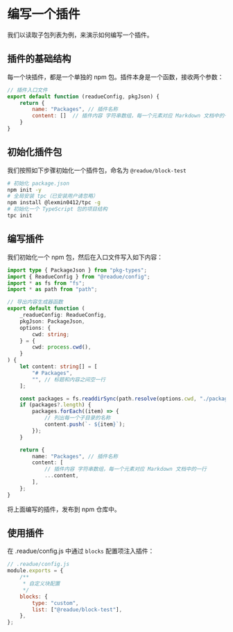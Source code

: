 # 编写一个插件

我们以读取子包列表为例，来演示如何编写一个插件。

## 插件的基础结构

每一个块插件，都是一个单独的 npm 包。插件本身是一个函数，接收两个参数：

```js
// 插件入口文件
export default function (readueConfig, pkgJson) {
	return {
		name: "Packages", // 插件名称
		content: []  // 插件内容 字符串数组，每一个元素对应 Markdown 文档中的一行
	}
}
```


## 初始化插件包

我们按照如下步骤初始化一个插件包，命名为 `@readue/block-test`

```bash
# 初始化 package.json
npm init -y
# 全局安装 tpc（已安装用户请忽略）
npm install @lexmin0412/tpc -g
# 初始化一个 TypeScript 包的项目结构
tpc init
```

## 编写插件

我们初始化一个 npm 包，然后在入口文件写入如下内容：

```ts
import type { PackageJson } from "pkg-types";
import { ReadueConfig } from "@readue/config";
import * as fs from "fs";
import * as path from "path";

// 导出内容生成器函数
export default function (
	_readueConfig: ReadueConfig,
	pkgJson: PackageJson,
	options: {
		cwd: string;
	} = {
		cwd: process.cwd(),
	}
) {
	let content: string[] = [
		"# Packages",
		"", // 标题和内容之间空一行
	];

	const packages = fs.readdirSync(path.resolve(options.cwd, "./packages"));
	if (packages?.length) {
		packages.forEach((item) => {
			// 列出每一个子目录的名称
			content.push(`- ${item}`);
		});
	}

	return {
		name: "Packages", // 插件名称
		content: [
			// 插件内容 字符串数组，每一个元素对应 Markdown 文档中的一行
			...content,
		],
	};
}
```

将上面编写的插件，发布到 npm 仓库中。

## 使用插件

在 .readue/config.js 中通过 `blocks` 配置项注入插件：

```js
// .readue/config.js
module.exports = {
	/**
	 * 自定义块配置
	 */
	blocks: {
		type: "custom",
		list: ["@readue/block-test"],
	},
};
```
